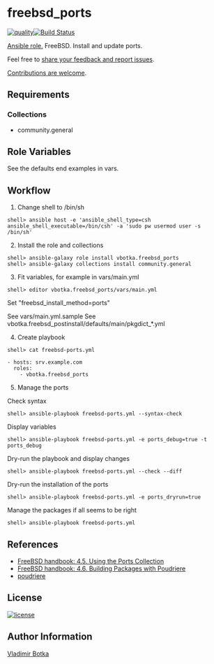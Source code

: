 # freebsd_ports

[![quality](https://img.shields.io/ansible/quality/27910)](https://galaxy.ansible.com/vbotka/freebsd_ports)[![Build Status](https://travis-ci.org/vbotka/ansible-freebsd-ports.svg?branch=master)](https://travis-ci.org/vbotka/ansible-freebsd-ports)

[Ansible role.](https://galaxy.ansible.com/vbotka/freebsd_ports/) FreeBSD. Install and update ports.

Feel free to [share your feedback and report issues](https://github.com/vbotka/ansible-freebsd-ports/issues).

[Contributions are welcome](https://github.com/firstcontributions/first-contributions).


## Requirements

### Collections

- community.general


## Role Variables

See the defaults end examples in vars.


## Workflow

1) Change shell to /bin/sh

```
shell> ansible host -e 'ansible_shell_type=csh ansible_shell_executable=/bin/csh' -a 'sudo pw usermod user -s /bin/sh'
```

2) Install the role and collections

```
shell> ansible-galaxy role install vbotka.freebsd_ports
shell> ansible-galaxy collections install community.general
```

3) Fit variables, for example in vars/main.yml

```
shell> editor vbotka.freebsd_ports/vars/main.yml
```

Set "freebsd_install_method=ports"

See vars/main.yml.sample
See vbotka.freebsd_postinstall/defaults/main/pkgdict_*.yml

4) Create playbook

```
shell> cat freebsd-ports.yml

- hosts: srv.example.com
  roles:
    - vbotka.freebsd_ports
```

5) Manage the ports

Check syntax

```
shell> ansible-playbook freebsd-ports.yml --syntax-check
```

Display variables

```
shell> ansible-playbook freebsd-ports.yml -e ports_debug=true -t ports_debug
```

Dry-run the playbook and display changes

```
shell> ansible-playbook freebsd-ports.yml --check --diff
```

Dry-run the installation of the ports

```
shell> ansible-playbook freebsd-ports.yml -e ports_dryrun=true
```

Manage the packages if all seems to be right

```
shell> ansible-playbook freebsd-ports.yml
```


## References

- [FreeBSD handbook: 4.5. Using the Ports Collection](https://www.freebsd.org/doc/en_US.ISO8859-1/books/handbook/ports-using.html)
- [FreeBSD handbook: 4.6. Building Packages with Poudriere](https://www.freebsd.org/doc/handbook/ports-poudriere.html)
- [poudriere](https://github.com/freebsd/poudriere/wiki)


## License

[![license](https://img.shields.io/badge/license-BSD-red.svg)](https://www.freebsd.org/doc/en/articles/bsdl-gpl/article.html)


## Author Information

[Vladimir Botka](https://botka.info)
